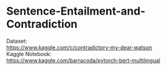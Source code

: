 # Sentence-Entailment-and-Contradiction

Dataset:</br>
https://www.kaggle.com/c/contradictory-my-dear-watson
</br>
Kaggle Notebook:</br>
https://www.kaggle.com/barracoda/pytorch-bert-multilingual
